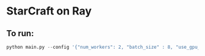 # StarCraft on Ray

## To run:
```python
python main.py --config '{"num_workers": 2, "batch_size" : 8, "use_gpu_for_workers" : "True"}' --num-cpus 8
```